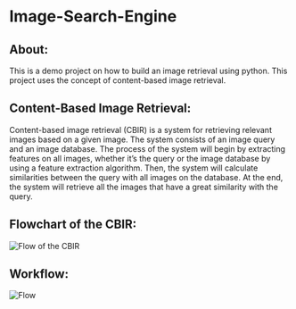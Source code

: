 # Image-Search-Engine
## About:
This is a demo project on how to build an image retrieval using python. This project uses the concept of content-based image retrieval.

## Content-Based Image Retrieval:
Content-based image retrieval (CBIR) is a system for retrieving relevant images based on a given image. The system consists of an image query and an image database.
The process of the system will begin by extracting features on all images, whether it’s the query or the image database by using a feature extraction algorithm. Then, the system will calculate similarities between the query with all images on the database. At the end, the system will retrieve all the images that have a great similarity with the query.

## Flowchart of the CBIR:
![Flow of the CBIR](https://user-images.githubusercontent.com/78821357/135757973-9ac4193b-ece0-409b-80f8-14e414360e9a.JPG)

## Workflow:
![Flow](https://user-images.githubusercontent.com/78821357/135760220-2738ace9-3ca1-4d23-a046-4d5e35a7d970.JPG)
